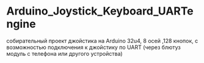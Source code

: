# Arduino_Joystick_Keyboard_UARTengine
собирательный проект джойстика на Arduino 32u4, 8 осей ,128 кнопок, с возможностью подключения к джойстику по UART (через блютуз модуль с телефона или другого устройства)  

